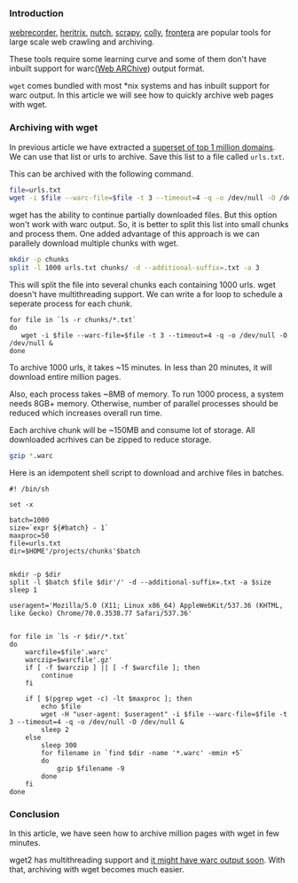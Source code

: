 <!--
.. title: Archive Million Pages With wget In Minutes
.. slug: archive-millions-pages-wget-minutes
.. date: 2018-11-18 17:21:21 UTC+06:30
.. tags: command-line, warc
.. category:
.. link:
.. description: How to archive millions of pages without using any tools in few minutes.
.. type: text
-->


### Introduction

[webrecorder](https://github.com/webrecorder/webrecorder), [heritrix](https://github.com/internetarchive/heritrix3), [nutch](https://nutch.apache.org/), [scrapy](https://scrapy.org/), [colly](https://github.com/gocolly/colly), [frontera](https://github.com/scrapinghub/frontera) are popular tools for large scale web crawling and archiving.

These tools require some learning curve and some of them don't have inbuilt support for warc([Web ARChive](https://en.wikipedia.org/wiki/Web_ARChive)) output format.

`wget` comes bundled with most *nix systems and has inbuilt support for warc output. In this article we will see how to quickly archive web pages with wget.


### Archiving with wget

In previous article we have extracted a [superset of top 1 million domains](/2018/11/comparision-alexa-majestic-domcorp-top-million-sites.html). We can use that list or urls to archive. Save this list to a file called `urls.txt`.

This can be archived with the following command.

```sh
file=urls.txt
wget -i $file --warc-file=$file -t 3 --timeout=4 -q -o /dev/null -O /dev/null
```
wget has the ability to continue partially downloaded files. But this option won't work with warc output. So, it is better to split this list into small chunks and process them. One added advantage of this approach is we can parallely download multiple chunks with wget.

```sh
mkdir -p chunks
split -l 1000 urls.txt chunks/ -d --additional-suffix=.txt -a 3
```

This will split the file into several chunks each containing 1000 urls. wget doesn't have multithreading support. We can write a for loop to schedule a seperate process for each chunk.

```
for file in `ls -r chunks/*.txt`
do
   wget -i $file --warc-file=$file -t 3 --timeout=4 -q -o /dev/null -O /dev/null &
done
```

To archive 1000 urls, it takes ~15 minutes. In less than 20 minutes, it will download entire million pages.

Also, each process takes ~8MB of memory. To run 1000 process, a system needs 8GB+ memory. Otherwise, number of parallel processes should be reduced which increases overall run time.

Each archive chunk will be ~150MB and consume lot of storage. All downloaded acrhives can be zipped to reduce storage.

```sh
gzip *.warc
```

Here is an idempotent shell script to download and archive files in batches.

```
#! /bin/sh

set -x

batch=1000
size=`expr ${#batch} - 1`
maxproc=50
file=urls.txt
dir=$HOME'/projects/chunks'$batch


mkdir -p $dir
split -l $batch $file $dir'/' -d --additional-suffix=.txt -a $size
sleep 1

useragent='Mozilla/5.0 (X11; Linux x86_64) AppleWebKit/537.36 (KHTML, like Gecko) Chrome/70.0.3538.77 Safari/537.36'


for file in `ls -r $dir/*.txt`
do
    warcfile=$file'.warc'
    warczip=$warcfile'.gz'
    if [ -f $warczip ] || [ -f $warcfile ]; then
        continue
    fi

    if [ $(pgrep wget -c) -lt $maxproc ]; then
        echo $file
        wget -H "user-agent: $useragent" -i $file --warc-file=$file -t 3 --timeout=4 -q -o /dev/null -O /dev/null &
        sleep 2
    else
        sleep 300
        for filename in `find $dir -name '*.warc' -mmin +5`
        do
            gzip $filename -9
        done
    fi
done
```

### Conclusion

In this article, we have seen how to archive million pages with wget in few minutes.

wget2 has multithreading support and [it might have warc output soon](https://gitlab.com/gnuwget/wget2/issues/65). With that, archiving with wget becomes much easier.
